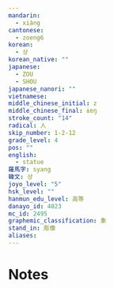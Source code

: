 ```yaml
---
mandarin:
  - xiàng
cantonese:
  - zoeng6
korean:
  - 상
korean_native: ""
japanese:
  - ZOU
  - SHOU
japanese_nanori: ""
vietnamese:
middle_chinese_initial: z
middle_chinese_final: ɨɐŋ
stroke_count: "14"
radical: 人
skip_number: 1-2-12
grade_level: 4
pos: ""
english:
  - statue
羅馬字: syang
韓文: 샹
joyo_level: "5"
hsk_level: ""
hanmun_edu_level: 高等
danayo_id: 4023
mc_id: 2495
graphemic_classification: 象
stand_in: 彫像
aliases:
---
```


# Notes
